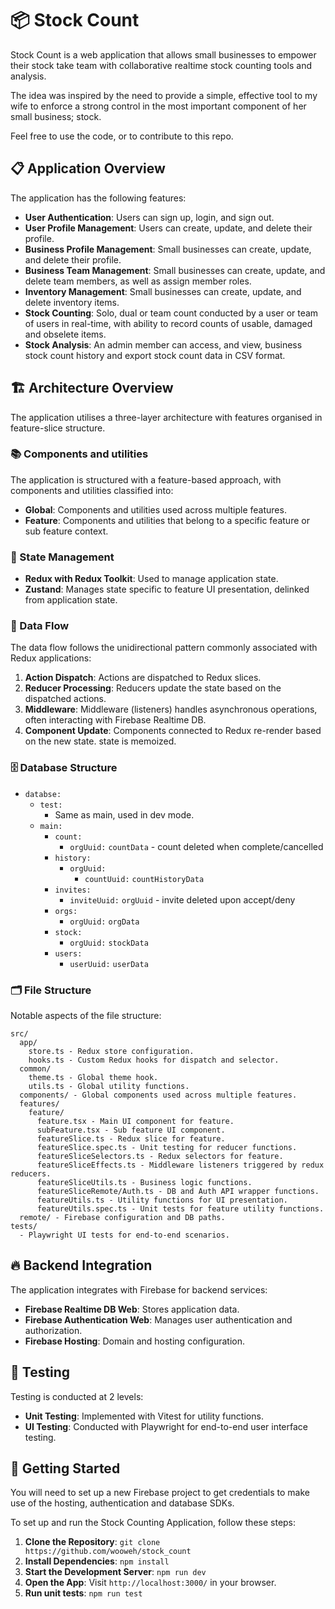 # 📦 Stock Count

Stock Count is a web application that allows small businesses to empower their stock take team with collaborative realtime stock counting tools and analysis.

The idea was inspired by the need to provide a simple, effective tool to my wife to enforce a strong control in the most important component of her small business; stock.

Feel free to use the code, or to contribute to this repo.

## 📋 Application Overview

The application has the following features:
- **User Authentication**: Users can sign up, login, and sign out.
- **User Profile Management**: Users can create, update, and delete their profile.
- **Business Profile Management**: Small businesses can create, update, and delete their profile.
- **Business Team Management**: Small businesses can create, update, and delete team members, as well as assign member roles.
- **Inventory Management**: Small businesses can create, update, and delete inventory items.
- **Stock Counting**: Solo, dual or team count conducted by a user or team of users in real-time, with ability to record counts of usable, damaged and obselete items.
- **Stock Analysis**: An admin member can access, and view, business stock count history and export stock count data in CSV format.

## 🏗️ Architecture Overview
The application utilises a three-layer architecture with features organised in feature-slice structure.

### 📚 Components and utilities
The application is structured with a feature-based approach, with components and utilities classified into:
- **Global**: Components and utilities used across multiple features.
- **Feature**: Components and utilities that belong to a specific feature or sub feature context.

### 🔄 State Management
- **Redux with Redux Toolkit**: Used to manage application state. 
- **Zustand**: Manages state specific to feature UI presentation, delinked from application state.

### 🔀 Data Flow
The data flow follows the unidirectional pattern commonly associated with Redux applications:
1. **Action Dispatch**: Actions are dispatched to Redux slices.
2. **Reducer Processing**: Reducers update the state based on the dispatched actions.
3. **Middleware**: Middleware (listeners) handles asynchronous operations, often interacting with Firebase Realtime DB.
4. **Component Update**: Components connected to Redux re-render based on the new state. state is memoized.

### 🗄️ Database Structure

- `databse:`
  - `test:`
    - Same as main, used in dev mode.
  - `main:`
    - `count:`
      - `orgUuid:` `countData` - count deleted when complete/cancelled
    - `history:`
      - `orgUuid:`
        - `countUuid:` `countHistoryData`
    - `invites:`
      - `inviteUuid:` `orgUuid` - invite deleted upon accept/deny
    - `orgs:`
      - `orgUuid:` `orgData`
    - `stock:`
      - `orgUuid:` `stockData`
    - `users:`
      - `userUuid:` `userData`

### 🗂️ File Structure
Notable aspects of the file structure:
```
src/
  app/ 
    store.ts - Redux store configuration.
    hooks.ts - Custom Redux hooks for dispatch and selector.
  common/ 
    theme.ts - Global theme hook.
    utils.ts - Global utility functions.
  components/ - Global components used across multiple features.
  features/
    feature/
      feature.tsx - Main UI component for feature.
      subFeature.tsx - Sub feature UI component.
      featureSlice.ts - Redux slice for feature.
      featureSlice.spec.ts - Unit testing for reducer functions.
      featureSliceSelectors.ts - Redux selectors for feature.
      featureSliceEffects.ts - Middleware listeners triggered by redux reducers.
      featureSliceUtils.ts - Business logic functions.
      featureSliceRemote/Auth.ts - DB and Auth API wrapper functions.
      featureUtils.ts - Utility functions for UI presentation.
      featureUtils.spec.ts - Unit tests for feature utility functions.
  remote/ - Firebase configuration and DB paths.
tests/
  - Playwright UI tests for end-to-end scenarios.
```

## 🔥 Backend Integration
The application integrates with Firebase for backend services:
- **Firebase Realtime DB Web**: Stores application data.
- **Firebase Authentication Web**: Manages user authentication and authorization.
- **Firebase Hosting**: Domain and hosting configuration.

## 🧪 Testing
Testing is conducted at 2 levels:
- **Unit Testing**: Implemented with Vitest for utility functions.
- **UI Testing**: Conducted with Playwright for end-to-end user interface testing.


## 🏁 Getting Started
You will need to set up a new Firebase project to get credentials to make use of the hosting, authentication and database SDKs.

To set up and run the Stock Counting Application, follow these steps:

1. **Clone the Repository**: `git clone https://github.com/wooweh/stock_count`
2. **Install Dependencies**: `npm install`
3. **Start the Development Server**: `npm run dev`
4. **Open the App**: Visit `http://localhost:3000/` in your browser.
5. **Run unit tests**: `npm run test`
